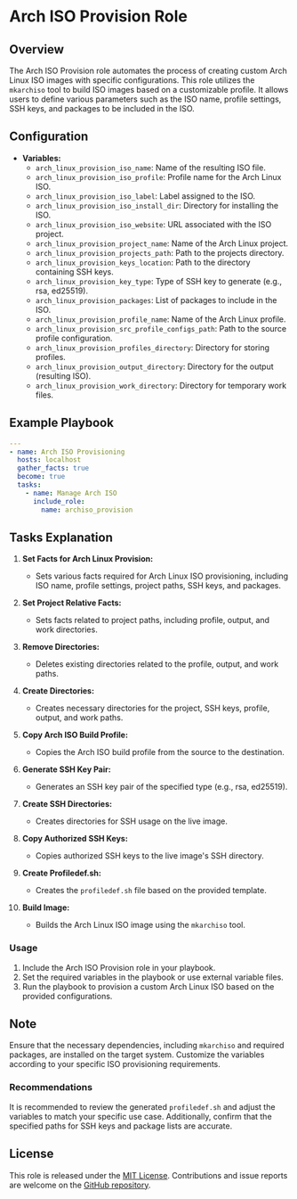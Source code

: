 # Arch ISO Provision Role

## Overview

The Arch ISO Provision role automates the process of creating custom Arch Linux ISO images with specific configurations. This role utilizes the `mkarchiso` tool to build ISO images based on a customizable profile. It allows users to define various parameters such as the ISO name, profile settings, SSH keys, and packages to be included in the ISO.

## Configuration

- **Variables:**
  - `arch_linux_provision_iso_name`: Name of the resulting ISO file.
  - `arch_linux_provision_iso_profile`: Profile name for the Arch Linux ISO.
  - `arch_linux_provision_iso_label`: Label assigned to the ISO.
  - `arch_linux_provision_iso_install_dir`: Directory for installing the ISO.
  - `arch_linux_provision_iso_website`: URL associated with the ISO project.
  - `arch_linux_provision_project_name`: Name of the Arch Linux project.
  - `arch_linux_provision_projects_path`: Path to the projects directory.
  - `arch_linux_provision_keys_location`: Path to the directory containing SSH keys.
  - `arch_linux_provision_key_type`: Type of SSH key to generate (e.g., rsa, ed25519).
  - `arch_linux_provision_packages`: List of packages to include in the ISO.
  - `arch_linux_provision_profile_name`: Name of the Arch Linux profile.
  - `arch_linux_provision_src_profile_configs_path`: Path to the source profile configuration.
  - `arch_linux_provision_profiles_directory`: Directory for storing profiles.
  - `arch_linux_provision_output_directory`: Directory for the output (resulting ISO).
  - `arch_linux_provision_work_directory`: Directory for temporary work files.

## Example Playbook

```yaml
---
- name: Arch ISO Provisioning
  hosts: localhost
  gather_facts: true
  become: true
  tasks:
    - name: Manage Arch ISO
      include_role:
        name: archiso_provision
```

## Tasks Explanation

1. **Set Facts for Arch Linux Provision:**
   - Sets various facts required for Arch Linux ISO provisioning, including ISO name, profile settings, project paths, SSH keys, and packages.

2. **Set Project Relative Facts:**
   - Sets facts related to project paths, including profile, output, and work directories.

3. **Remove Directories:**
   - Deletes existing directories related to the profile, output, and work paths.

4. **Create Directories:**
   - Creates necessary directories for the project, SSH keys, profile, output, and work paths.

5. **Copy Arch ISO Build Profile:**
   - Copies the Arch ISO build profile from the source to the destination.

6. **Generate SSH Key Pair:**
   - Generates an SSH key pair of the specified type (e.g., rsa, ed25519).

7. **Create SSH Directories:**
   - Creates directories for SSH usage on the live image.

8. **Copy Authorized SSH Keys:**
   - Copies authorized SSH keys to the live image's SSH directory.

9. **Create Profiledef.sh:**
   - Creates the `profiledef.sh` file based on the provided template.

10. **Build Image:**
    - Builds the Arch Linux ISO image using the `mkarchiso` tool.

### Usage

1. Include the Arch ISO Provision role in your playbook.
2. Set the required variables in the playbook or use external variable files.
3. Run the playbook to provision a custom Arch Linux ISO based on the provided configurations.

## Note

Ensure that the necessary dependencies, including `mkarchiso` and required packages, are installed on the target system. Customize the variables according to your specific ISO provisioning requirements.

### Recommendations

It is recommended to review the generated `profiledef.sh` and adjust the variables to match your specific use case. Additionally, confirm that the specified paths for SSH keys and package lists are accurate.

## License

This role is released under the [MIT License](LICENSE). Contributions and issue reports are welcome on the [GitHub repository](https://github.com/SuperPanda/orchestration-architect-ansible).

